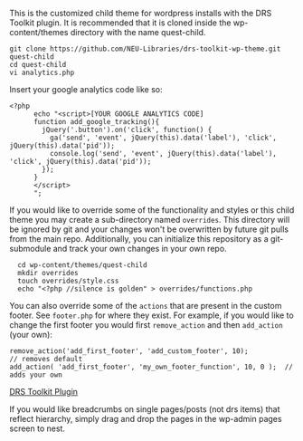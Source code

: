 This is the customized child theme for wordpress installs with the DRS Toolkit plugin. It is recommended that it is cloned inside the wp-content/themes directory with the name quest-child.

```
git clone https://github.com/NEU-Libraries/drs-toolkit-wp-theme.git quest-child
cd quest-child
vi analytics.php
```

Insert your google analytics code like so:

```
<?php
      echo "<script>[YOUR GOOGLE ANALYTICS CODE]
      function add_google_tracking(){
        jQuery('.button').on('click', function() {
          ga('send', 'event', jQuery(this).data('label'), 'click', jQuery(this).data('pid'));
          console.log('send', 'event', jQuery(this).data('label'), 'click', jQuery(this).data('pid'));
        });
      }
      </script>
      ";
```

If you would like to override some of the functionality and styles or this
child theme you may create a sub-directory named `overrides`.  This directory
will be ignored by git and your changes won't be overwritten by future git pulls
from the main repo.  Additionally, you can initialize this repository as a
git-submodule and track your own changes in your own repo.

```
  cd wp-content/themes/quest-child
  mkdir overrides
  touch overrides/style.css
  echo "<?php //silence is golden" > overrides/functions.php
```

You can also override some of the `actions` that are present in the custom footer.
See `footer.php` for where they exist.  For example, if you would like to change
the first footer you would first `remove_action` and then `add_action` (your own):

```
remove_action('add_first_footer', 'add_custom_footer', 10);            // removes default
add_action( 'add_first_footer', 'my_own_footer_function', 10, 0 );  // adds your own
```


 [DRS Toolkit Plugin](https://github.com/NEU-Libraries/drs-toolkit-wordpress)


If you would like breadcrumbs on single pages/posts (not drs items) that reflect hierarchy, simply drag and drop the pages in the wp-admin pages screen to nest.

